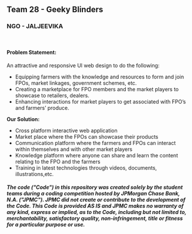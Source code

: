 
<h2>Team 28 - Geeky Blinders</h2>
<h3>NGO - <b>JALJEEVIKA</b></h3>
<br>
<h4>Problem Statement:</h4>
<p>
    An attractive and responsive UI web design to do the following:
<ul>
    <li>
        Equipping farmers with the knowledge and resources to form and join FPOs, market linkages, government schemes,
        etc.
    </li>
    <li>
        Creating a marketplace for FPO members and the market players to showcase to retailers, dealers.
    </li>
    <li>
        Enhancing interactions for market players to get associated with FPO’s and farmers’ produce.
    </li>
</ul>
</p>

<p>
    <b>Our Solution:</b>
<ul>
    <li>
        Cross platform interactive web application
    </li>
    <li>
        Market place where the FPOs can showcase their products
    </li>
    <li>
        Communication platform where the farmers and FPOs can interact within themselves and with other market players
    </li>
    <li>
        Knowledge platform where anyone can share and learn the content relating to the FPO and the farmers
    </li>
    <li>
        Training in latest technologies through videos, documents, illustrations,etc. 
    </li>
</ul>
</p>

##### The code ("Code") in this repository was created solely by the student teams during a coding competition hosted by JPMorgan Chase Bank, N.A. ("JPMC").						JPMC did not create or contribute to the development of the Code.  This Code is provided AS IS and JPMC makes no warranty of any kind, express or implied, as to the Code,						including but not limited to, merchantability, satisfactory quality, non-infringement, title or fitness for a particular purpose or use.